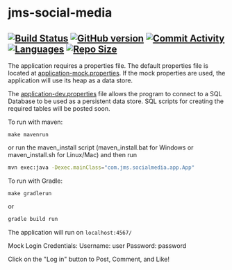# jms-social-media

[![Build Status](https://travis-ci.org/JasonSarwar/jms-social-media.svg?branch=master)](https://travis-ci.org/JasonSarwar/jms-social-media) [![GitHub version](https://badge.fury.io/gh/JasonSarwar%2Fjms-social-media.svg)](https://badge.fury.io/gh/JasonSarwar%2Fjms-social-media) [![Commit Activity](https://img.shields.io/github/commit-activity/m/jasonsarwar/jms-social-media.svg)](https://github.com/JasonSarwar/jms-social-media/graphs/commit-activity) [![Languages](https://img.shields.io/github/languages/count/jasonsarwar/jms-social-media.svg?color=orange)](https://github.com/JasonSarwar/jms-social-media) [![Repo Size](https://img.shields.io/github/repo-size/jasonsarwar/jms-social-media.svg?color=yellow)](https://github.com/JasonSarwar/jms-social-media)
-----
The application requires a properties file. The default properties file is located at [application-mock.properties](api-sparkjava/src/main/resources/application-mock.properties).
If the mock properties are used, the application will use its heap as a data store.

The [application-dev.properties](api-sparkjava/src/main/resources/application-dev.properties) file allows the program to connect to a SQL Database to be used as a persistent data store. SQL scripts for creating the required tables will be posted soon.


To run with maven:
```make
make mavenrun
```
or run the maven_install script (maven_install.bat for Windows or maven_install.sh for Linux/Mac) and then run 
```bash
mvn exec:java -Dexec.mainClass="com.jms.socialmedia.app.App"
```

To run with Gradle:
```make
make gradlerun
```
or
```bash
gradle build run
```
The application will run on `localhost:4567/`

Mock Login Credentials:
Username: user
Password: password

Click on the "Log in" button to Post, Comment, and Like!
